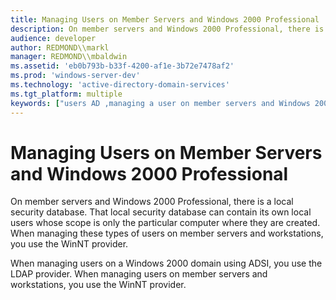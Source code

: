 ```yaml
---
title: Managing Users on Member Servers and Windows 2000 Professional
description: On member servers and Windows 2000 Professional, there is a local security database.
audience: developer
author: REDMOND\\markl
manager: REDMOND\\mbaldwin
ms.assetid: 'eb0b793b-b33f-4200-af1e-3b72e7478af2'
ms.prod: 'windows-server-dev'
ms.technology: 'active-directory-domain-services'
ms.tgt_platform: multiple
keywords: ["users AD ,managing a user on member servers and Windows 2000 Professional", "Active Directory,using,users,managing a user on member servers and Windows 2000 Professional"]
---
```


# Managing Users on Member Servers and Windows 2000 Professional

On member servers and Windows 2000 Professional, there is a local security database. That local security database can contain its own local users whose scope is only the particular computer where they are created. When managing these types of users on member servers and workstations, you use the WinNT provider.

When managing users on a Windows 2000 domain using ADSI, you use the LDAP provider. When managing users on member servers and workstations, you use the WinNT provider.

 

 




